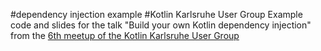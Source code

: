 #dependency injection example 
#Kotlin Karlsruhe User Group
Example code and slides for the talk "Build your own Kotlin dependency injection" from the [6th meetup of the Kotlin Karlsruhe User Group](https://www.meetup.com/de-DE/Kotlin-Karlsruhe-User-Group/events/259757223/)


